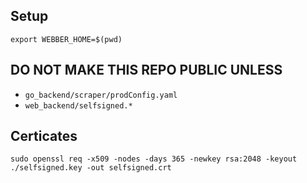 ## Setup

```
export WEBBER_HOME=$(pwd)
```

## DO NOT MAKE THIS REPO PUBLIC UNLESS

- `go_backend/scraper/prodConfig.yaml`
- `web_backend/selfsigned.*`

## Certicates

`sudo openssl req -x509 -nodes -days 365 -newkey rsa:2048 -keyout ./selfsigned.key -out selfsigned.crt`
